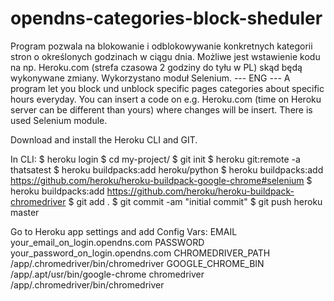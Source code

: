 # opendns-categories-block-sheduler
Program pozwala na blokowanie i odblokowywanie konkretnych kategorii stron o określonych godzinach w ciągu dnia. Możliwe jest wstawienie kodu na np. Heroku.com (strefa czasowa 2 godziny do tyłu w PL) skąd będą wykonywane zmiany. Wykorzystano moduł Selenium.
--- ENG ---
A program let you block und unblock specific pages categories about specific hours everyday. You can insert a code on e.g. Heroku.com (time on Heroku server can be different than yours) where changes will be insert. There is used Selenium module.


Download and install the Heroku CLI and GIT.

In CLI:
$ heroku login
$ cd my-project/
$ git init
$ heroku git:remote -a thatsatest
$ heroku buildpacks:add heroku/python
$ heroku buildpacks:add https://github.com/heroku/heroku-buildpack-google-chrome#selenium
$ heroku buildpacks:add https://github.com/heroku/heroku-buildpack-chromedriver
$ git add .
$ git commit -am "initial commit"
$ git push heroku master

Go to Heroku app settings and add Config Vars:
EMAIL                  your_email_on_login.opendns.com
PASSWORD               your_password_on_login.opendns.com
CHROMEDRIVER_PATH      /app/.chromedriver/bin/chromedriver
GOOGLE_CHROME_BIN      /app/.apt/usr/bin/google-chrome
chromedriver           /app/.chromedriver/bin/chromedriver
